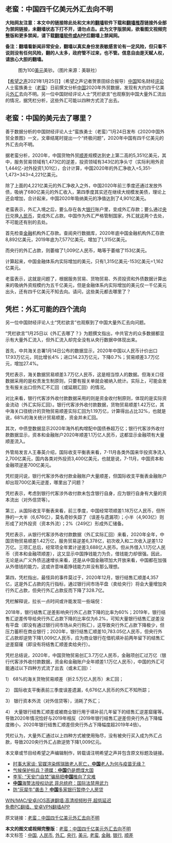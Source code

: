  <h2>老蛮：中国四千亿美元外汇去向不明</h2> <p class="notice"><b>大陆网友注意：本文中的链接除此处和文末的<a href="https://github.com/bannedbook/fanqiang" >翻墙</a>软件下载和<a href="https://github.com/killgcd/justmysocks/blob/master/README.md">翻墙推荐</a>链接外全部为禁网链接，未翻墙状态下打不开，请勿点击。此为文字版禁闻，欲看图文视频完整版和更多禁闻，请下载<a href="https://github.com/bannedbook/fanqiang">翻墙软件或APP</a>后翻墙上禁闻网。</p><p>备注：翻墙看新闻非常安全，翻墙以真实身份发表敏感言论有一定风险，但只看不说则没有任何风险，翻的人太多，政府管不过来，也不管。信息自由是天赋人权，请放心大胆的翻墙。</b></p>  <div class="entry"> <figure><figcaption>图为100<a href="https://www.bannedbook.org/bnews/tag/%e7%be%8e%e5%85%83/" class="st_tag internal_tag" rel="tag" title="标签 美元 下的日志">美元</a>美钞。（图片来源：美联社）</figcaption></figure> <p>【<span class='wp_keywordlink_affiliate'><a href="https://www.soundofhope.org" title="希望之声" target="_blank">希望之声</a></span>2021年1月25日】（希望之声记者贺景田综合报导）<span class='wp_keywordlink_affiliate'><a href="https://www.bannedbook.org/" title="中国" target="_blank">中国</a></span>知名财经<span class='wp_keywordlink_affiliate'><a href="https://www.bannedbook.org/bnews/comments/" title="新闻评论" target="_blank">评论</a></span>人士蛮族勇士（<a href="https://www.bannedbook.org/bnews/tag/%e8%80%81%e8%9b%ae/" class="st_tag internal_tag" rel="tag" title="标签 老蛮 下的日志">老蛮</a>）日前撰文分析<a href="https://www.bannedbook.org/bnews/tag/%E4%B8%AD%E5%9B%BD/" class="st_tag internal_tag" rel="tag" title="标签 中国 下的日志">中国</a>2020年外贸数据，发现有大约四千亿美元<a href="https://www.bannedbook.org/bnews/tag/%E5%A4%96%E6%B1%87/" class="st_tag internal_tag" rel="tag" title="标签 外汇 下的日志">外汇</a>去向不明。另一位中国财经评论人士“凭栏欲言”也观察到中国大量外汇流出的情况，据凭栏分析，这些外汇可能以四种方式流了出去。</p> <h2><strong>老蛮：中国的美元去了哪里？</strong></h2> <p>善于数据分析的中国财经评论人士“蛮族勇士（老蛮）”1月24日发布《2020中国外贸全景图》一文，文章结尾时提出一个“终极问题”，2020年中国有四千亿美元的外汇去向不明。</p> <p>据老蛮分析，2020年，中国货物外贸<a href="https://www.bannedbook.org/bnews/tag/%E9%A1%BA%E5%B7%AE/" class="st_tag internal_tag" rel="tag" title="标签 顺差 下的日志">顺差</a>规模达到史上第二高的5,351亿美元，其中，服务贸易领域有1,473亿的逆差，投资领域有343亿的净头寸（实际利用外资1,444亿-对外投资1,101亿），合计计算，中国2020年的外汇净收入=5,351-1,473+343=4,221亿美元。</p> <p>除了上面的4,221亿美元的外汇净收入之外，中国2020年前三季度还通过发放外债，吸纳了680亿美元的外汇收入，第四季度其实还在继续大规模发美债，理论上还会增加，合计起来，中国2020年吸纳美元的净值达到了4,901亿美元。</p> <p>老蛮表示，外汇入境之后，要么存在各大<a href="https://www.bannedbook.org/bnews/tag/%e9%93%b6%e8%a1%8c/" class="st_tag internal_tag" rel="tag" title="标签 银行 下的日志">银行</a>账户里，变成外汇存款；要么通过<a href="https://www.bannedbook.org/bnews/tag/%e5%a4%ae%e8%a1%8c/" class="st_tag internal_tag" rel="tag" title="标签 央行 下的日志">央行</a>兑换<a href="https://www.bannedbook.org/bnews/tag/%e4%ba%ba%e6%b0%91%e5%b8%81/" class="st_tag internal_tag" rel="tag" title="标签 人民币 下的日志">人民币</a>，变成外汇占款。中国作为外汇严格管制国家，外汇就这两个去处，不可能还有别的去处。</p> <p>首先检查<a href="https://www.bannedbook.org/bnews/tag/%E9%87%91%E8%9E%8D/" class="st_tag internal_tag" rel="tag" title="标签 金融 下的日志">金融</a>机构外汇存款。查阅央行数据库，2020年底中国金融机构外汇存款8,892亿美元，2019年底为7,577亿美元，增加了1,315亿美元。</p> <p>而央行的外汇占款，则萎缩了1,009亿人民币，略等于萎缩了153亿美元。</p>  <p>计算起来，中国金融体系内实际增加的美元，只有1,315亿美元-153亿美元=1,162亿美元。</p> <p>老蛮表示，这就是问题了，根据服务贸易、货物贸易、外资投资和外债数据计算出来的吸纳外资规模约为五千亿美元，但是金融体系内实际增加的美元仅一千亿美元出头，还有四千亿美元不知去向。请问，这些美元都去哪里了？</p> <h2><strong>凭栏：外汇可能的四个流向</strong></h2> <p>另一位中国财经评论人士“凭栏欲言”也观察到了中国大量外汇去向问题。</p> <p>“凭栏欲言”1月25日以《外汇去哪了？》为题撰文指出，中共官方的众多数据都显示有大量外汇流入，但外汇流入却完全没有从央行数据中体现出来。</p> <p>首先，中共海关总署1月14日公布的数据显示，2020年中国以人民币计价出口17.93万亿元，同比增长4%；进口14.23万亿元，下降0.7%；贸易顺差3.7万亿元，增加27.4%。</p> <p>凭栏表示，海关数据贸易顺差3.7万亿人民币，这是相当惊人的数据。但海关口径数据采用的是权责发生制原则，只要有报关单就会被纳入统计。实际上，可能会发生有报关出口但外汇不汇回（或延期汇回）的情况。</p> <p>对比来看，银行代客涉外收付款数据采用的则是资金收付制原则，体现的是实际资金流动（外汇实际汇回）。银行代客涉外收付款数据，货物贸易顺差1.42万亿，其中海关口径统计的货物贸易顺差实际汇回为1.19万亿，计算得出占比32%，也就是说，68%的海关统计贸易顺差，资金并未汇回。</p>  <p>其次，中债登数据显示2020年海外机构增配中国债券超万亿；银行代客涉外收付款数据显示，资本和金融账户2020年顺差1.1万亿人民币，这都显示金融项有大量顺差流入。</p> <p>外管局发言人王春英介绍，国际收支平衡表来看，7-11月各类外国来华投资净流入2,700亿美元，国内各类对外投资3,400亿美元，也就是说，7-11月，中国资本和金融项逆差700亿美元。</p> <p>凭栏提问说，银行代客涉外收付款金融账户大量顺差，但国际收支平衡表金融账户却出现700亿美元逆差，哪里出了问题？</p> <p>凭栏表示，考虑到银行代客涉外收付款未包含银行自身，应为银行自身有大量的资本流出（对外信贷等）。</p> <p>第三，从国际收支平衡表来看，前三季度，中国经常项顺差1.18万亿人民币，但所挣的一大半（6,676亿），莫名奇妙失踪了（误差与遗漏项）；小半（4,903亿）则形成了对外投资（资本外流）；2%（249亿）形成外汇储备。</p> <p>凭栏表示，从银行代客涉外收付款数据（外汇实际汇回）来看，2020年全年，中国货物贸易顺差1.42万亿，服务贸易逆差6,378亿，初次收入和二次收入逆差1.12万亿。三项汇总后，经常项全年累计逆差3,688亿人民币。但从外借入1.1万亿人民币（资本和金融项顺差），这又显示中国挣钱能力为负，借钱能力却很强。因此，无论是从广义外债迅速增长来看，还是从中国金融项加大开放来看，中国都在加强从外借钱的能力，这或许意味着挣钱能力并没有那么理想。</p> <p>第四，凭栏指出，最怪异的事件莫过于，2020年12月，银行结售汇顺差4,357亿，这是外汇占款的先行指标，通过银行间市场平盘（卖给央行）将会大量增加央行外汇占款，但央行外汇占款反而下降了328.7亿。</p>  <p>凭栏解释说，拉长一点时间或许能发现一些端倪：</p> <p>2018年，银行结售汇逆差影响央行外汇占款下降的比率为60%；2019年，银行结售汇逆差传导给央行外汇占款下降的比率仅为6.2%，可知大量银行结售汇逆差没有平盘（即没有通过银行间市场从央行购汇），这导致央行外汇占款下降极少，但压力蓄积在商业银行；2020年，银行结售汇顺差10,783.05亿人民币，但央行外汇占款却逆势下降1,009亿人民币，应为商业银行在借机填补前两年留下的结售汇逆差窟窿（即没有将结售汇顺差卖给央行）。</p> <p>凭栏总结说，2020年，中国货物贸易创汇3.7万亿人民币，金融项创汇过万亿（银行代客涉外收付款数据，资金和金融账户全年顺差1.1万亿人民币），中国的外汇可能通过以下四种方式流了出去（或未汇回）：</p> <p>1） 68%的海关货物贸易顺差（折2.5万亿人民币）未汇回；</p> <p>2） 国际收支平衡表前三季度误差遗漏，6,676亿人民币的外汇不知所踪；</p> <p>3） 银行资本外流（对外信贷等），消耗了外汇；</p> <p>4） 大量银行结售汇顺差或被商业银行用于填补前几年留下的结售汇逆差窟窿等。导致2020年情况恰好与2019年相反（2019年银行结售汇逆差但央行外占下降幅度微小，2020年银行结售汇顺差但央行外占下降幅度超2019年4倍）。</p>  <p>凭栏认为，大量外汇通过以上四种方式被使用殆尽，没有被央行买入成为外汇占款，导致2020央行外汇占款逆势下降1,009亿元。</p> <p>本文章或节目经希望之声编辑制作，转载请注明希望之声并包含原文标题及链接。</p> <ul class='op-related-articles' title='相关阅读'> <li><a href='https://www.bannedbook.org/bnews/headline/20210126/1474810.html' target='_blank'>时事大家谈: 官媒渲染辉瑞致老人死亡，<b>中国</b>老人为何与疫苗无缘？</a></li> <li><a href='https://www.bannedbook.org/bnews/cnnews/20210126/1474804.html' target='_blank'>气候保护标兵？德媒：<b>中国</b>仍是燃煤大国</a></li> <li><a href='https://www.bannedbook.org/bnews/comments/20210126/1474798.html' target='_blank'>李军: “天安门自焚”骗局把<b>中国</b>推向了灾难</a></li> <li><a href='https://www.bannedbook.org/bnews/cbnews/20210126/1474778.html' target='_blank'><b>中国</b>海警法授权动武 菲总统府：国际法禁用武力</a></li> <li><a href='https://www.bannedbook.org/bnews/comments/20210126/1474764.html' target='_blank'>防“灰犀牛”袭击？ <b>中国</b>多家银行暂停个人房贷</a></li> </ul> <p class="texttj"> <a href="https://github.com/bannedbook/fanqiang/wiki/V2ray%E6%9C%BA%E5%9C%BA" target="_blank">WIN/MAC/安卓/iOS高速翻墙:高清视频秒开,超低延迟</a><br/> <a href="https://github.com/bannedbook/fanqiang/wiki/%E7%A6%81%E9%97%BB%E7%BD%91%E5%AE%89%E5%8D%93%E7%BF%BB%E5%A2%99%E6%96%B0%E9%97%BBAPP" target="_blank">免费PC翻墙、安卓VPN翻墙APP</a></p><p>原文链接：<a class="src_link"  href="https://www.soundofhope.org/post/467648" target="_blank">老蛮：中国四千亿美元外汇去向不明</a></p><a name='sharetosocial'></a>       <div><b>本文的图文或视频完整版</b>：<a href='https://www.bannedbook.org/bnews/comments/20210126/1474822.html'>老蛮：中国四千亿美元外汇去向不明</a></div>  </div><!--END ENTRY--> <div class="postfooter"> <div>本文标签：<a href="https://www.bannedbook.org/bnews/tag/%E4%B8%AD%E5%9B%BD/" rel="tag">中国</a>, <a href="https://www.bannedbook.org/bnews/tag/%e4%ba%ba%e6%b0%91%e5%b8%81/" rel="tag">人民币</a>, <a href="https://www.bannedbook.org/bnews/tag/%E5%A4%96%E6%B1%87/" rel="tag">外汇</a>, <a href="https://www.bannedbook.org/bnews/tag/%e5%a4%ae%e8%a1%8c/" rel="tag">央行</a>, <a href="https://www.bannedbook.org/bnews/tag/%e7%be%8e%e5%85%83/" rel="tag">美元</a>, <a href="https://www.bannedbook.org/bnews/tag/%e8%80%81%e8%9b%ae/" rel="tag">老蛮</a>, <a href="https://www.bannedbook.org/bnews/tag/%E9%87%91%E8%9E%8D/" rel="tag">金融</a>, <a href="https://www.bannedbook.org/bnews/tag/%e9%93%b6%e8%a1%8c/" rel="tag">银行</a>, <a href="https://www.bannedbook.org/bnews/tag/%E9%A1%BA%E5%B7%AE/" rel="tag">顺差</a></div>  </div><!--END POSTFOOTER--> 